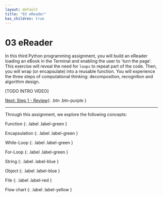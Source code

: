 ```yaml
---
layout: default
title: "03 eReader"
has_children: true
---
```


# 03 eReader

In this third Python programming assignment, you will build an eReader loading an eBook in the Terminal and enabling the user to 'turn the page'. This exercise will reveal the need for `loops` to repeat part of the code. Then, you will wrap (or encapsulate) into a reusable function. You will experience the three steps of computational thinking: decomposition, recognition and algorithm design.

[TODO INTRO VIDEO]

[Next: Step 1 - Review]({{site.baseurl}}/assignments/03-ereader/step1){: .btn .btn-purple }

---


Through this assignment, we explore the following concepts:

Function
{: .label .label-green }

Encapsulation
{: .label .label-green }

While-Loop
{: .label .label-green }

For-Loop
{: .label .label-green }

String
{: .label .label-blue }

Object
{: .label .label-blue }

File
{: .label .label-red }

Flow chart
{: .label .label-yellow }